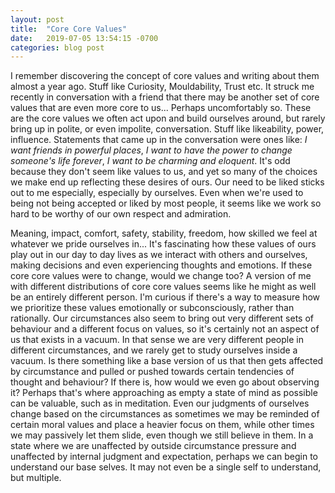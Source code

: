 ```yaml
---
layout: post
title:  "Core Core Values"
date:   2019-07-05 13:54:15 -0700
categories: blog post
---
```


I remember discovering the concept of core values and writing about them almost a year ago. Stuff like Curiosity, Mouldability, Trust etc. It struck me recently in conversation with a friend that there may be another set of core values that are even more core to us... Perhaps uncomfortably so. These are the core values we often act upon and build ourselves around, but rarely bring up in polite, or even impolite, conversation. Stuff like likeability, power, influence. Statements that came up in the conversation were ones like: *I want friends in powerful places*, *I want to have the power to change someone's life forever*, *I want to be charming and eloquent*. It's odd because they don't seem like values to us, and yet so many of the choices we make end up reflecting these desires of ours. Our need to be liked sticks out to me especially, especially by ourselves. Even when we're used to being not being accepted or liked by most people, it seems like we work so hard to be worthy of our own respect and admiration. 

Meaning, impact, comfort, safety, stability, freedom, how skilled we feel at whatever we pride ourselves in... It's fascinating how these values of ours play out in our day to day lives as we interact with others and ourselves, making decisions and even experiencing thoughts and emotions. If these core core values were to change, would we change too? A version of me with different distributions of core core values seems like he might as well be an entirely different person. I'm curious if there's a way to measure how we prioritize these values emotionally or subconsciously, rather than rationally. Our circumstances also seem to bring out very different sets of behaviour and a different focus on values, so it's certainly not an aspect of us that exists in a vacuum. In that sense we are very different people in different circumstances, and we rarely get to study ourselves inside a vacuum. Is there something like a base version of us that then gets affected by circumstance and pulled or pushed towards certain tendencies of thought and behaviour? If there is, how would we even go about observing it? Perhaps that's where approaching as empty a state of mind as possible can be valuable, such as in meditation. Even our judgments of ourselves change based on the circumstances as sometimes we may be reminded of certain moral values and place a heavier focus on them, while other times we may passively let them slide, even though we still believe in them. In a state where we are unaffected by outside circumstance pressure and unaffected by internal judgment and expectation, perhaps we can begin to understand our base selves. It may not even be a single self to understand, but multiple. 